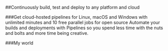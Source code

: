 ##Continuously build, test and deploy to any platform and cloud

###Get cloud-hosted pipelines for Linux, macOS and Windows with unlimited minutes and 10 free parallel jobs for open source
Automate your builds and deployments with Pipelines so you spend less time with the nuts and bolts and more time being creative.

###My world
